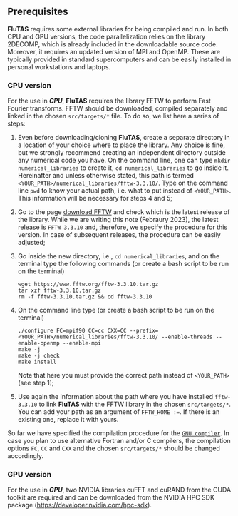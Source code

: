 ## Prerequisites
**FluTAS** requires some external libraries for being compiled and run. In both CPU and GPU versions, the code parallelization relies on the library 2DECOMP, which is already included in the downloadable source code. Moreover, it requires an updated version of MPI and OpenMP. These are typically provided in standard supercomputers and can be easily installed in personal workstations and laptops.

### CPU version
For the use in ***CPU***, **FluTAS** requires the library FFTW to perform Fast Fourier transforms. FFTW should be downloaded, compiled separately and linked in the chosen `src/targets/*` file. To do so, we list here a series of steps:

1. Even before downloading/cloning **FluTAS**, create a separate directory in a location of your choice where to place the library. Any choice is fine, but we strongly recommend creating an independent directory outside any numerical code you have. On the command line, one can type `mkdir numerical_libraries` to create it, `cd numerical_libraries` to go inside it. Hereinafter and unless otherwise stated, this path is termed `<YOUR_PATH>/numerical_libraries/fftw-3.3.10/`. Type on the command line `pwd` to know your actual path, i.e. what to put instead of `<YOUR_PATH>`. This information will be necessary for steps 4 and 5;

2. Go to the page [download FFTW](http://www.fftw.org/download.html) and check which is the latest release of the library. While we are writing this note (Febraury 2023), the latest release is `FFTW 3.3.10` and, therefore, we specify the procedure for this version. In case of subsequent releases, the procedure can be easily adjusted;
 
3. Go inside the new directory, i.e., `cd numerical_libraries`, and on the terminal type the following commands (or create a bash script to be run on the terminal)

   ~~~
   wget https://www.fftw.org/fftw-3.3.10.tar.gz
   tar xzf fftw-3.3.10.tar.gz
   rm -f fftw-3.3.10.tar.gz && cd fftw-3.3.10
   ~~~
 
4. On the command line type (or create a bash script to be run on the terminal)

   ~~~
   ./configure FC=mpif90 CC=cc CXX=CC --prefix=<YOUR_PATH>/numerical_libraries/fftw-3.3.10/ --enable-threads --enable-openmp --enable-mpi
   make -j
   make -j check
   make install
   ~~~
   Note that here you must provide the correct path instead of `<YOUR_PATH>` (see step 1);
 
5. Use again the information about the path where you have installed `fftw-3.3.10` to link **FluTAS** with the FFTW library in the chosen `src/targets/*`. You can add your path as an argument of `FFTW_HOME :=`. If there is an existing one, replace it with yours.

So far we have specified the compilation procedure for the [`GNU compiler`](./../src/targets/target.generic-gnu). In case you plan to use alternative Fortran and/or C compilers, the compilation options `FC`, `CC` and `CXX` and the chosen `src/targets/*` should be changed accordingly.
 
### GPU version
For the use in ***GPU***, two NVIDIA libraries cuFFT and cuRAND from the CUDA toolkit are required and can be downloaded from the NVIDIA HPC SDK package (https://developer.nvidia.com/hpc-sdk). 


